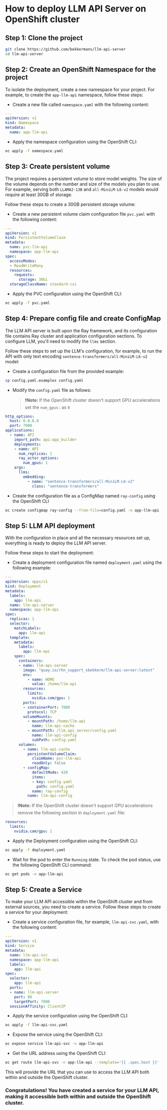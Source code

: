 # How to deploy LLM API Server on OpenShift cluster

## Step 1: Clone the project

```bash
git clone https://github.com/bekkermans/llm-api-server
cd llm-api-server
```

## Step 2: Create an OpenShift Namespace for the project

To isolate the deployment, create a new namespace for your project. For example, to create the `app-llm-api` namespace, follow these steps:

- Create a new file called `namespace.yaml` with the following content:

```yaml
---
apiVersion: v1
kind: Namespace
metadata:
  name: app-llm-api
```

- Apply the namespace configuration using the OpenShift CLI:

```bash
oc apply -f namespace.yaml
```

## Step 3: Create persistent volume

The project requires a persistent volume to store model weights. The size of the volume depends on the number and size of the models you plan to use. For example, serving both `LLAMA2-13B` and `all-MiniLM-L6-v2` models would require at least 30GB of storage.

Follow these steps to create a 30GB persistent storage volume:

- Create a new persistent volume claim configuration file `pvc.yaml` with the following content:

```yaml
---
apiVersion: v1
kind: PersistentVolumeClaim
metadata:
  name: pvc-llm-api
  namespace: app-llm-api
spec:
  accessModes:
  - ReadWriteMany
  resources:
    requests:
      storage: 30Gi
  storageClassName: standard-csi
```

- Apply the PVC configuration using the OpenShift CLI:

```bash
oc apply -f pvc.yaml
```

## Step 4: Prepare config file and create ConfigMap

The LLM API server is built upon the Ray framework, and its configuration file contains Ray cluster and application configuration sections. To configure LLM, you'll need to modify the `llms` section. 

Follow these steps to set up the LLM's configuration, for example, to run the API with only text encoding `sentence-transformers/all-MiniLM-L6-v2` model:

- Create a configuration file from the provided example:

```bash
cp config.yaml.examples config.yaml
```

- Modify the `config.yaml` file as follows:
  >  ❗️**Note:** If the OpenShift cluster doesn't support GPU accelerations set the `num_gpus:` as `0`

```yaml
http_options: 
  host: 0.0.0.0
  port: 7000
applications:
  - name: API
    import_path: api:app_builder
    deployments:
    - name: API
      num_replicas: 1
      ray_actor_options:
        num_gpus: 1
    args:
      llms:
        embedding:
          - name: "sentence-transformers/all-MiniLM-L6-v2"
            class: "sentence-transformers"
```

- Create the configuration file as a ConfigMap named `ray-config` using the OpenShift CLI 

```bash
oc create configmap ray-config --from-file=config.yaml -n app-llm-api
```

## Step 5: LLM API deployment

With the configuration in place and all the necessary resources set up, everything is ready to deploy the LLM API server.

Follow these steps to start the deployment:

- Create a deployment configuration file named `deployment.yaml` using the following example: 
  
```yaml
---
apiVersion: apps/v1
kind: Deployment
metadata:
  labels:
    app: llm-api
  name: llm-api-server
  namespace: app-llm-api
spec:
  replicas: 1
  selector:
    matchLabels:
      app: llm-api
  template:
    metadata:
      labels:
        app: llm-api
    spec:
      containers:
      - name: llm-api-server
        image: "quay.io/rhn_support_sbekkerm/llm-api-server:latest"
        env:
          - name: HOME
            value: /home/llm-api
        resources:
          limits:
            nvidia.com/gpu: 1
        ports:
        - containerPort: 7000
          protocol: TCP
        volumeMounts:
          - mountPath: /home/llm-api
            name: llm-api-cache
          - mountPath: /llm_api_server/config.yaml
            name: llm-api-config
            subPath: config.yaml
      volumes:
        - name: llm-api-cache
          persistentVolumeClaim:
            claimName: pvc-llm-api
            readOnly: false
        - configMap:
            defaultMode: 420
            items:
            - key: config.yaml
              path: config.yaml
            name: ray-config
          name: llm-api-config
```

>  ❗️**Note:** If the OpenShift cluster doesn't support GPU accelerations remove the following section in `deployment.yaml` file:

```yaml
resources:
  limits:
    nvidia.com/gpu: 1
```

- Apply the Deployment configuration using the OpenShift CLI:

```bash
oc apply -f deployment.yaml
```

- Wait for the pod to enter the `Running` state. To check the pod status, use the following OpenShift CLI command:

```bash
oc get pods -n app-llm-api
```

## Step 5: Create a Service 

To make your LLM API accessible within the OpenShift cluster and from external sources, you need to create a service. Follow these steps to create a service for your deployment:

- Create a service configuration file, for example, `llm-api-svc.yaml`, with the following content:

```yaml
---
apiVersion: v1
kind: Service
metadata:
  name: llm-api-svc
  namespace: app-llm-api
  labels:
    app: llm-api
spec:
  selector:
    app: llm-api
  ports:
  - name: llm-api-server
    port: 80
    targetPort: 7000
  sessionAffinity: ClientIP
```

- Apply the service configuration using the OpenShift CLI:

```bash
oc apply -f llm-api-svc.yaml

```

- Expose the service using the OpenShift CLI:

```bash
oc expose service llm-api-svc -n app-llm-api
```

- Get the URL address using the OpenShift CLI:

```bash
oc get route llm-api-svc -n app-llm-api --template='{{ .spec.host }}'
```

This will provide the URL that you can use to access the LLM API both within and outside the OpenShift cluster.

### Congratulations! You have created a service for your LLM API, making it accessible both within and outside the OpenShift cluster.